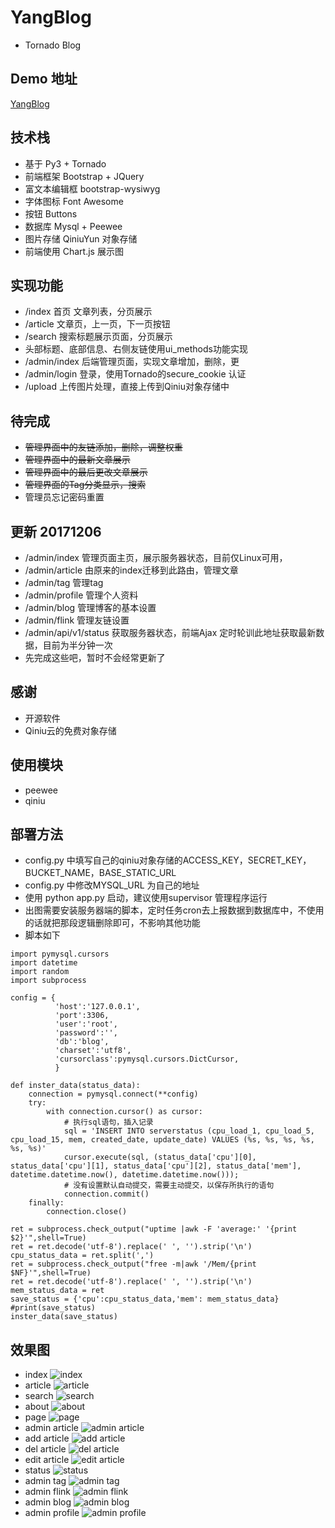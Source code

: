 # YangBlog
* Tornado Blog

## Demo 地址
[YangBlog](http://demo.blog.izhihu.me)

## 技术栈
* 基于 Py3 + Tornado
* 前端框架 Bootstrap + JQuery
* 富文本编辑框 bootstrap-wysiwyg
* 字体图标 Font Awesome 
* 按钮 Buttons
* 数据库 Mysql + Peewee
* 图片存储  QiniuYun 对象存储
* 前端使用 Chart.js 展示图

## 实现功能
* /index 首页 文章列表，分页展示
* /article 文章页，上一页，下一页按钮
* /search 搜索标题展示页面，分页展示
* 头部标题、底部信息、右侧友链使用ui_methods功能实现
* /admin/index 后端管理页面，实现文章增加，删除，更
* /admin/login 登录，使用Tornado的secure_cookie 认证
* /upload 上传图片处理，直接上传到Qiniu对象存储中

## 待完成
* ~~管理界面中的友链添加，删除，调整权重~~
* ~~管理界面中的最新文章展示~~
* ~~管理界面中的最后更改文章展示~~
* ~~管理界面的Tag分类显示，搜索~~
* 管理员忘记密码重置

## 更新 20171206
* /admin/index 管理页面主页，展示服务器状态，目前仅Linux可用，
* /admin/article 由原来的index迁移到此路由，管理文章
* /admin/tag 管理tag
* /admin/profile 管理个人资料
* /admin/blog 管理博客的基本设置
* /admin/flink 管理友链设置
* /admin/api/v1/status 获取服务器状态，前端Ajax 定时轮训此地址获取最新数据，目前为半分钟一次
* 先完成这些吧，暂时不会经常更新了

## 感谢
* 开源软件
* Qiniu云的免费对象存储

## 使用模块
* peewee
* qiniu

## 部署方法
* config.py 中填写自己的qiniu对象存储的ACCESS_KEY，SECRET_KEY，BUCKET_NAME，BASE_STATIC_URL
* config.py 中修改MYSQL_URL 为自己的地址
* 使用 python app.py 启动，建议使用supervisor 管理程序运行
* 出图需要安装服务器端的脚本，定时任务cron去上报数据到数据库中，不使用的话就把那段逻辑删除即可，不影响其他功能
* 脚本如下
```#!/usr/bin/env python3
import pymysql.cursors
import datetime
import random
import subprocess

config = {
          'host':'127.0.0.1',
          'port':3306,
          'user':'root',
          'password':'',
          'db':'blog',
          'charset':'utf8',
          'cursorclass':pymysql.cursors.DictCursor,
          }

def inster_data(status_data):
    connection = pymysql.connect(**config)
    try:
        with connection.cursor() as cursor:
            # 执行sql语句，插入记录
            sql = 'INSERT INTO serverstatus (cpu_load_1, cpu_load_5, cpu_load_15, mem, created_date, update_date) VALUES (%s, %s, %s, %s, %s, %s)'
            cursor.execute(sql, (status_data['cpu'][0], status_data['cpu'][1], status_data['cpu'][2], status_data['mem'], datetime.datetime.now(), datetime.datetime.now()));
            # 没有设置默认自动提交，需要主动提交，以保存所执行的语句
            connection.commit()
    finally:
        connection.close()

ret = subprocess.check_output("uptime |awk -F 'average:' '{print $2}'",shell=True)
ret = ret.decode('utf-8').replace(' ', '').strip('\n')
cpu_status_data = ret.split(',')
ret = subprocess.check_output("free -m|awk '/Mem/{print $NF}'",shell=True)
ret = ret.decode('utf-8').replace(' ', '').strip('\n')
mem_status_data = ret
save_status = {'cpu':cpu_status_data,'mem': mem_status_data}
#print(save_status)
inster_data(save_status)
```

## 效果图
* index
![index](https://github.com/lgphone/YangBlog/blob/master/doc/pic/index.png)
* article
![article](https://github.com/lgphone/YangBlog/blob/master/doc/pic/article.png)
* search
![search](https://github.com/lgphone/YangBlog/blob/master/doc/pic/search.png)
* about
![about](https://github.com/lgphone/YangBlog/blob/master/doc/pic/about.png)
* page
![page](https://github.com/lgphone/YangBlog/blob/master/doc/pic/page.png)
* admin article
![admin article](https://github.com/lgphone/YangBlog/blob/master/doc/pic/admin_article.png)
* add article
![add article](https://github.com/lgphone/YangBlog/blob/master/doc/pic/article_add.png)
* del article
![del article](https://github.com/lgphone/YangBlog/blob/master/doc/pic/article_del.png)
* edit article
![edit article](https://github.com/lgphone/YangBlog/blob/master/doc/pic/article_edit.png)
* status 
![status ](https://github.com/lgphone/YangBlog/blob/master/doc/pic/status.png)
* admin tag
![admin tag](https://github.com/lgphone/YangBlog/blob/master/doc/pic/admin_tag.png)
* admin flink
![admin flink](https://github.com/lgphone/YangBlog/blob/master/doc/pic/admin_flink.png)
* admin blog
![admin blog](https://github.com/lgphone/YangBlog/blob/master/doc/pic/admin_blog.png)
* admin profile
![admin profile](https://github.com/lgphone/YangBlog/blob/master/doc/pic/admin_profile.png)
